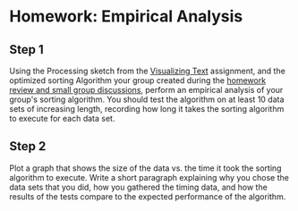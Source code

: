 # Homework: Empirical Analysis

## Step 1
Using the Processing sketch from the [Visualizing Text]() assignment, and the optimized sorting Algorithm your group created during the [homework review and small group discussions](), perform an empirical analysis of your group's sorting algorithm.  You should test the algorithm on at least 10 data sets of increasing length, recording how long it takes the sorting algorithm to execute for each data set.

## Step 2
Plot a graph that shows the size of the data vs. the time it took the sorting algorithm to execute.  Write a short paragraph explaining why you chose the data sets that you did, how you gathered the timing data, and how the results of the tests compare to the expected performance of the algorithm.
